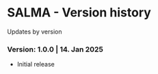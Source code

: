 # SALMA - Version history
Updates by version

### Version: 1.0.0 | 14. Jan 2025
 
- Initial release 